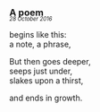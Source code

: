 ### A poem
<p style="margin:0; margin-top: -1.25rem">
  <em>
    <small><small>28 October 2016</small></small>
  </em>
</p>

begins like this:\
a note, a phrase,

But then goes deeper,\
seeps just under,\
slakes upon a thirst,

and ends in growth.
